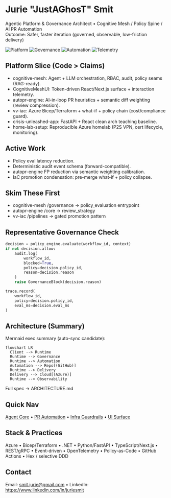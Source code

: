 # Jurie "JustAGhosT" Smit  
Agentic Platform & Governance Architect • Cognitive Mesh / Policy Spine / AI PR Automation  
Outcome: Safer, faster iteration (governed, observable, low-friction delivery)

![Platform](https://img.shields.io/badge/Stack-Azure%20%7C%20.NET%20%7C%20Python%20%7C%20Next.js-blue)
![Governance](https://img.shields.io/badge/Focus-Policy--as--Code-orange)
![Automation](https://img.shields.io/badge/AI-PR_Automation-green)
![Telemetry](https://img.shields.io/badge/Obs-OpenTelemetry-informational)

## Platform Slice (Code > Claims)
- cognitive-mesh: Agent + LLM orchestration, RBAC, audit, policy seams (RAG-ready).
- CognitiveMeshUI: Token-driven React/Next.js surface + interaction telemetry.
- autopr-engine: AI-in-loop PR heuristics + semantic diff weighting (review compression).
- vv-iac: Azure Bicep/Terraform + what-if + policy chain (cost/compliance guard).
- crisis-unleashed-app: FastAPI + React clean arch teaching baseline.
- home-lab-setup: Reproducible Azure homelab (P2S VPN, cert lifecycle, monitoring).

## Active Work
- Policy eval latency reduction.
- Deterministic audit event schema (forward-compatible).
- autopr-engine FP reduction via semantic weighting calibration.
- IaC promotion condensation: pre-merge what-if + policy collapse.

## Skim These First
- cognitive-mesh /governance → policy_evaluation entrypoint
- autopr-engine /core → review_strategy
- vv-iac /pipelines → gated promotion pattern

## Representative Governance Check
```python
decision = policy_engine.evaluate(workflow_id, context)
if not decision.allow:
    audit.log(
        workflow_id,
        blocked=True,
        policy=decision.policy_id,
        reason=decision.reason
    )
    raise GovernanceBlock(decision.reason)

trace.record(
    workflow_id,
    policy=decision.policy_id,
    eval_ms=decision.eval_ms
)
```

## Architecture (Summary)
<!-- ARCHITECTURE:START -->
Mermaid exec summary (auto-sync candidate):

```mermaid
flowchart LR
  Client --> Runtime
  Runtime --> Governance
  Runtime --> Automation
  Automation --> Repo[(GitHub)]
  Runtime --> Delivery
  Delivery --> Cloud[(Azure)]
  Runtime --> Observability
```

Full spec → ARCHITECTURE.md  
<!-- ARCHITECTURE:END -->

## Quick Nav
[Agent Core](https://github.com/JustAGhosT/cognitive-mesh) • 
[PR Automation](https://github.com/JustAGhosT/autopr-engine) • 
[Infra Guardrails](https://github.com/JustAGhosT/vv-iac) • 
[UI Surface](https://github.com/JustAGhosT/CognitiveMeshUI)

## Stack & Practices
Azure • Bicep/Terraform • .NET • Python/FastAPI • TypeScript/Next.js • REST/gRPC • Event-driven • OpenTelemetry • Policy-as-Code • GitHub Actions • Hex / selective DDD

## Contact
Email: smit.jurie@gmail.com • LinkedIn: https://www.linkedin.com/in/juriesmit
